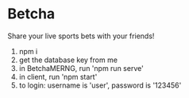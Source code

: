 # Betcha
Share your live sports bets with your friends!

1. npm i
2. get the database key from me
3. in BetchaMERNG, run 'npm run serve'
4. in client, run 'npm start'
5. to login: username is 'user', password is '123456'
